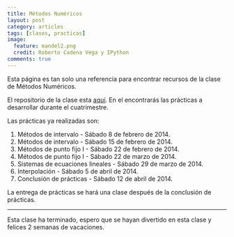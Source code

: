 ```yaml
---
title: Métodos Numéricos
layout: post
category: articles
tags: [clases, practicas]
image: 
  feature: mandel2.png
  credit: Roberto Cadena Vega y IPython
comments: true
---
```


Esta página es tan solo una referencia para encontrar recursos de la clase de Métodos Numéricos.

El repositorio de la clase esta [aquí](https://github.com/robblack007/clase-metodos-numericos). En el encontrarás las prácticas a desarrollar durante el cuatrimestre.

Las prácticas ya realizadas son:

1. Métodos de intervalo - Sábado 8 de febrero de 2014.
2. Métodos de intervalo - Sábado 15 de febrero de 2014.
3. Métodos de punto fijo I - Sábado 22 de febrero de 2014.
4. Métodos de punto fijo I - Sábado 22 de marzo de 2014.
5. Sistemas de ecuaciones lineales - Sábado 29 de marzo de 2014.
6. Interpolación - Sábado 5 de abril de 2014.
7. Conclusión de prácticas - Sábado 12 de abril de 2014.

La entrega de prácticas se hará una clase después de la conclusión de prácticas.

---

Esta clase ha terminado, espero que se hayan divertido en esta clase y felices 2 semanas de vacaciones.